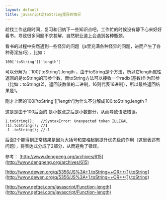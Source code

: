 ```yaml
---
layout: default
title: javasript之toString怪异的情况
---
```

趁找工作这段时间，复习和归纳下一些知识点吧，工作忙的时候没有静下心来好好看书，导致很多问题不求甚解，自然职业道上会遇到各种瓶颈。

看书的过程中突然遇到一些怪异的问题（js里充满各种怪异的问题，进而产生了各种奇淫技巧），比如：

    100['toString']['length']

可以分解为：100['toString'].length ，由于toString是个方法，所以它length属性返回的是toString的形参个数，而toString方法可以接收一个radix(基数)作为形参（比如：toString(2)，返回该数值的二进制，16则代表16进制），所以最终返回结果是1。

刚才上面的100['toString']['length']为什么不分解成100.toString.length？

这是是由于100后面的.是小数点之后是小数部分，从而导致语法错误。

	1.toString();   //SyntaxError: Unexpected token ILLEGAL
	(1).toString(); //1
	-1 .toString(); //-1

后面2个能得到正常结果是因为大括号和空格起到提升优先级的作用（这里表述有问题），将表达式分成了2部分，从而避免了错误。

参考：
[http://www.dengpeng.org/archives/615](http://www.dengpeng.org/archives/615)

[http://www.dewen.org/q/5356/JS%3A+1.toString++OR++(1).toString](http://www.dewen.org/q/5356/JS%3A+1.toString++OR++(1).toString)

[http://www.qefqei.com/javascript/Function-length](http://www.qefqei.com/javascript/Function-length)
